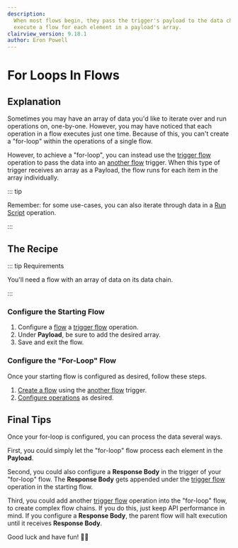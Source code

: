 ```yaml
---
description:
  When most flows begin, they pass the trigger's payload to the data chain and execute once. This recipe explains how to
  execute a flow for each element in a payload's array.
clairview_version: 9.18.1
author: Eron Powell
---
```


# For Loops In Flows

<GuideMeta />

## Explanation

Sometimes you may have an array of data you'd like to iterate over and run operations on, one-by-one. However, you may
have noticed that each operation in a flow executes just one time. Because of this, you can't create a "for-loop" within
the operations of a single flow.

However, to achieve a "for-loop", you can instead use the [trigger flow](/app/flows/operations#trigger-flow) operation
to pass the data into an [another flow](/app/flows/triggers#another-flow) trigger. When this type of trigger receives an
array as a Payload, the flow runs for each item in the array individually.

::: tip

Remember: for some use-cases, you can also iterate through data in a [Run Script](/app/flows/operations#run-script)
operation.

:::

## The Recipe

::: tip Requirements

You'll need a flow with an array of data on its data chain.

:::

### Configure the Starting Flow

1. Configure a [flow](/app/flows#configure-a-flow) a [trigger flow](/app/flows/operations#trigger-flow) operation.
2. Under **Payload**, be sure to add the desired array.
3. Save and exit the flow.

### Configure the "For-Loop" Flow

Once your starting flow is configured as desired, follow these steps.

1. [Create a flow](/app/flows#create-a-flow) using the [another flow](/app/flows/triggers#another-flow) trigger.
2. [Configure operations](/app/flows#configure-an-operation) as desired.

## Final Tips

Once your for-loop is configured, you can process the data several ways.

First, you could simply let the "for-loop" flow process each element in the **Payload**.

Second, you could also configure a **Response Body** in the trigger of your "for-loop" flow. The **Response Body** gets
appended under the [trigger flow](/app/flows/operations#trigger-flow) operation in the starting flow.

Third, you could add another [trigger flow](/app/flows/operations#trigger-flow) operation into the "for-loop" flow, to
create complex flow chains. If you do this, just keep API performance in mind. If you configure a **Response Body**, the
parent flow will halt execution until it receives **Response Body**.

Good luck and have fun! :cook:
